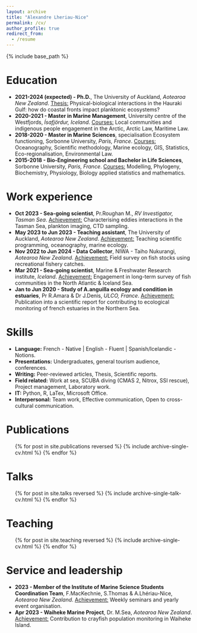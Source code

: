 ```yaml
---
layout: archive
title: "Alexandre Lheriau-Nice"
permalink: /cv/
author_profile: true
redirect_from:
  - /resume
---
```


{% include base_path %}

Education
======
* **2021-2024 (expected) - Ph.D.**, The University of Auckland, _Aotearoa New Zealand_. <u>Thesis:</u> Physical-biological interactions in the Hauraki Gulf: how do coastal fronts impact planktonic ecosystems?
* **2020-2021 - Master in Marine Management**, University centre of the Westfjords, _Ísafjördur, Iceland_. <u>Courses:</u> Local communities and indigenous people engagement in the Arctic, Arctic Law, Maritime Law.
* **2018-2020 - Master in Marine Sciences**, specialisation Ecosystem functioning, Sorbonne University, _Paris, France_. <u>Courses:</u> Oceanography, Scientific methodology, Marine ecology, GIS, Statistics, Eco-regionalisation, Environmental Law.
* **2015-2018 - Bio-Engineering school and Bachelor in Life Sciences**, Sorbonne University, _Paris, France_. <u>Courses:</u> Modelling, Phylogeny, Biochemistry, Physiology, Biology applied statistics and mathematics.

Work experience
======
* **Oct 2023 - Sea-going scientist**, Pr.Roughan M., _RV Investigator, Tasman Sea_. <u>Achievement:</u> Characterising eddies interactions in the Tasman Sea, plankton imaging, CTD sampling.
* **May 2023 to Jun 2023 - Teaching assistant**, The University of Auckland, _Aotearoa New Zealand_. <u>Achievement:</u> Teaching scientific programming, oceanography, marine ecology.
* **Nov 2022 to Jun 2024 - Data Collector**, NIWA - Taiho Nukurangi, _Aotearoa New Zealand_. <u>Achievement:</u> Field survey on fish stocks using recreational fishery catches.
* **Mar 2021 - Sea-going scientist**, Marine & Freshwater Research institute, _Iceland_. <u>Achievement:</u> Engagement in long-term survey of fish communities in the North Atlantic & Iceland Sea.
* **Jan to Jun 2020 - Study of A.anguilla ecology and condition in estuaries**, Pr R.Amara & Dr J.Denis, _ULCO, France_. <u>Achievement:</u> Publication into a scientific report for contributing to ecological monitoring of french estuaries in the
Northern Sea.
  
Skills
======
* **Language:** French - Native | English - Fluent | Spanish/Icelandic - Notions.
* **Presentations:** Undergraduates, general tourism audience, conferences.
* **Writing:** Peer-reviewed articles, Thesis, Scientific reports.
* **Field related:** Work at sea, SCUBA diving (CMAS 2, Nitrox, SSI rescue), Project management, Laboratory work.
* **IT:** Python, R, LaTex, Microsoft Office.
* **Interpersonal:** Team work, Effective communication, Open to cross-cultural communication.

Publications
======
  <ul>{% for post in site.publications reversed %}
    {% include archive-single-cv.html %}
  {% endfor %}</ul>
  
Talks
======
  <ul>{% for post in site.talks reversed %}
    {% include archive-single-talk-cv.html  %}
  {% endfor %}</ul>
  
Teaching
======
  <ul>{% for post in site.teaching reversed %}
    {% include archive-single-cv.html %}
  {% endfor %}</ul>
  
Service and leadership
======
* **2023 - Member of the Institute of Marine Science Students Coordination Team**, F.MacKechnie, S.Thomas & A.Lhériau-Nice, _Aotearoa New Zealand_. <u>Achievement:</u> Weekly seminars and yearly event organisation.
* **Apr 2023 - Waiheke Marine Project**, Dr. M.Sea, _Aotearoa New Zealand_. <u>Achievement:</u> Contribution to crayfish population monitoring in Waiheke Island.
